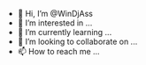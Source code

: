 - 👋 Hi, I’m @WinDjAss
- 👀 I’m interested in ...
- 🌱 I’m currently learning ...
- 💞️ I’m looking to collaborate on ...
- 📫 How to reach me ...

<!---
WinDjAss/WinDjAss is a ✨ special ✨ repository because its `README.md` (this file) appears on your GitHub profile.
You can click the Preview link to take a look at your changes.
--->
